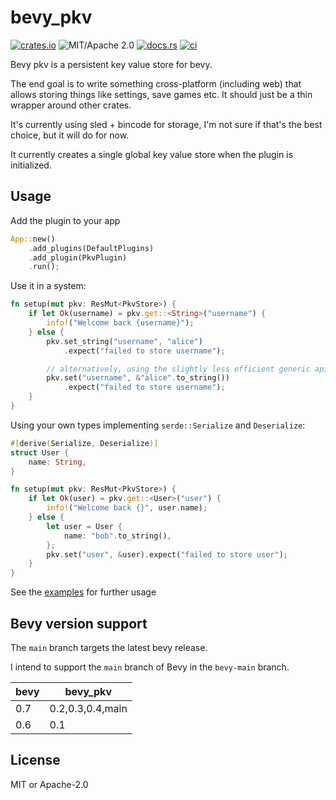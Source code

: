 # bevy_pkv

[![crates.io](https://img.shields.io/crates/v/bevy_pkv.svg)](https://crates.io/crates/bevy_pkv)
![MIT/Apache 2.0](https://img.shields.io/badge/license-MIT%2FApache-blue.svg)
[![docs.rs](https://img.shields.io/docsrs/bevy_pkv)](https://docs.rs/bevy_pkv)
[![ci](https://github.com/johanhelsing/bevy_pkv/actions/workflows/ci.yml/badge.svg)](https://github.com/johanhelsing/bevy_pkv/actions/workflows/ci.yml)

Bevy pkv is a persistent key value store for bevy.

The end goal is to write something cross-platform (including web) that allows
storing things like settings, save games etc. It should just be a thin wrapper
around other crates.

It's currently using sled + bincode for storage, I'm not sure if that's the best
choice, but it will do for now.

It currently creates a single global key value store when the plugin is
initialized.

## Usage

Add the plugin to your app

```rust
App::new()
    .add_plugins(DefaultPlugins)
    .add_plugin(PkvPlugin)
    .run();
```

Use it in a system:

```rust
fn setup(mut pkv: ResMut<PkvStore>) {
    if let Ok(username) = pkv.get::<String>("username") {
        info!("Welcome back {username}");
    } else {
        pkv.set_string("username", "alice")
            .expect("failed to store username");

        // alternatively, using the slightly less efficient generic api:
        pkv.set("username", &"alice".to_string())
            .expect("failed to store username");
    }
}
```

Using your own types implementing `serde::Serialize` and `Deserialize`:

```rust
#[derive(Serialize, Deserialize)]
struct User {
    name: String,
}

fn setup(mut pkv: ResMut<PkvStore>) {
    if let Ok(user) = pkv.get::<User>("user") {
        info!("Welcome back {}", user.name);
    } else {
        let user = User {
            name: "bob".to_string(),
        };
        pkv.set("user", &user).expect("failed to store user");
    }
}
```

See the [examples](./examples) for further usage

## Bevy version support

The `main` branch targets the latest bevy release.

I intend to support the `main` branch of Bevy in the `bevy-main` branch.

|bevy|bevy_pkv|
|---|---|
|0.7|0.2,0.3,0.4,main|
|0.6|0.1|

## License

MIT or Apache-2.0